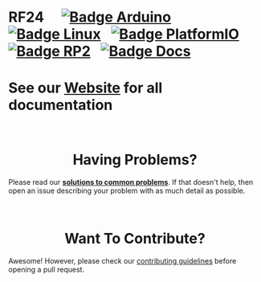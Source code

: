 <!-- markdownlint-disable MD041 MD034 -->

<h1>

RF24 
[![Badge Arduino]][Arduino] 
[![Badge Linux]][Linux] 
[![Badge PlatformIO]][PlatformIO] 
[![Badge RP2]][RP2] 
[![Badge Docs]][Docs]

</h1>

# See our [Website] for all documentation

<br>

<h1 align = 'center'>Having Problems?</h1>

Please read our **[solutions to common problems][Solutions]**. If that doesn't help, then open an issue describing your problem with as much detail as possible.

<br>

<h1 align = 'center'>Want To Contribute?</h1>

Awesome! However, please check our [contributing guidelines][Contribute] before opening a pull request.

<br>

<!----------------------------------------------------------------------------->

[Badge PlatformIO]: https://github.com/nRF24/RF24/actions/workflows/build_platformIO.yml/badge.svg
[Badge Arduino]: https://github.com/nRF24/RF24/workflows/Arduino%20CLI%20build/badge.svg
[Badge Linux]: https://github.com/nRF24/RF24/workflows/Linux%20build/badge.svg
[Badge Docs]: https://readthedocs.org/projects/rf24/badge/?version=latest
[Badge RP2]: https://github.com/nRF24/RF24/actions/workflows/build_rp2xxx.yml/badge.svg

[PlatformIO]: https://github.com/nRF24/RF24/actions/workflows/build_platformIO.yml
[Arduino]: https://github.com/nRF24/RF24/actions?query=workflow%3A%22Arduino+CLI+build%22
[Linux]: https://github.com/nRF24/RF24/actions?query=workflow%3A%22Linux+build%22
[Docs]: https://rf24.readthedocs.io/en/latest/?badge=latest
[RP2]: https://github.com/nRF24/RF24/actions/workflows/build_rp2xxx.yml

[Contribute]: CONTRIBUTING.md
[Solutions]: COMMON_ISSUES.md

[Website]: http://nRF24.github.io/RF24
